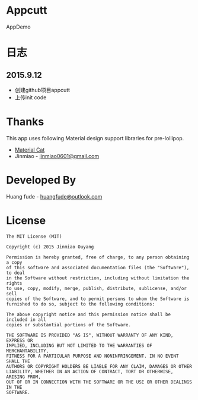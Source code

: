# Appcutt
AppDemo

# 日志
## 2015.9.12
* 创建github项目appcutt
* 上传init code

# Thanks
This app uses following Material design support libraries for pre-lollipop.
* [Material Cat](https://github.com/konifar/material-cat)
* Jinmiao - <jinmiao0601@gmail.com>

# Developed By
Huang fude - <huangfude@outlook.com>

# License
```
The MIT License (MIT)

Copyright (c) 2015 Jinmiao Ouyang

Permission is hereby granted, free of charge, to any person obtaining a copy
of this software and associated documentation files (the "Software"), to deal
in the Software without restriction, including without limitation the rights
to use, copy, modify, merge, publish, distribute, sublicense, and/or sell
copies of the Software, and to permit persons to whom the Software is
furnished to do so, subject to the following conditions:

The above copyright notice and this permission notice shall be included in all
copies or substantial portions of the Software.

THE SOFTWARE IS PROVIDED "AS IS", WITHOUT WARRANTY OF ANY KIND, EXPRESS OR
IMPLIED, INCLUDING BUT NOT LIMITED TO THE WARRANTIES OF MERCHANTABILITY,
FITNESS FOR A PARTICULAR PURPOSE AND NONINFRINGEMENT. IN NO EVENT SHALL THE
AUTHORS OR COPYRIGHT HOLDERS BE LIABLE FOR ANY CLAIM, DAMAGES OR OTHER
LIABILITY, WHETHER IN AN ACTION OF CONTRACT, TORT OR OTHERWISE, ARISING FROM,
OUT OF OR IN CONNECTION WITH THE SOFTWARE OR THE USE OR OTHER DEALINGS IN THE
SOFTWARE.
```
